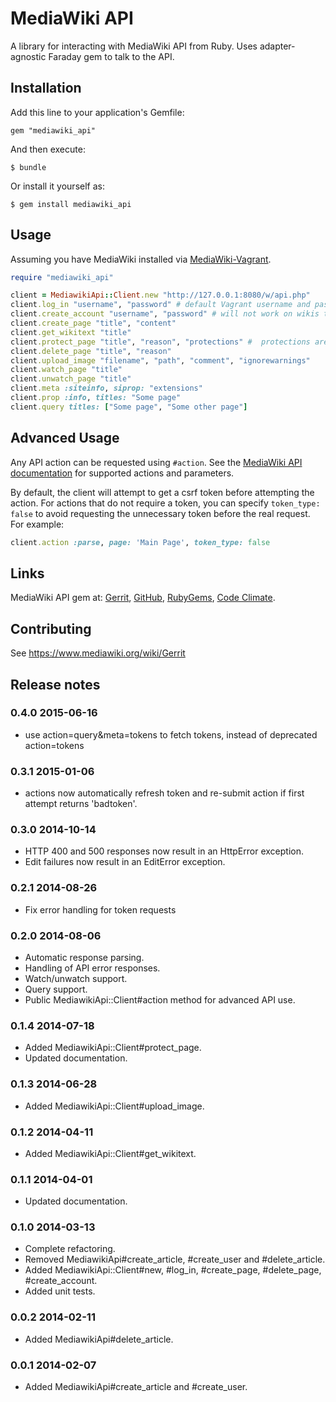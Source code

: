 # MediaWiki API

A library for interacting with MediaWiki API from Ruby. Uses adapter-agnostic
Faraday gem to talk to the API.

## Installation

Add this line to your application's Gemfile:

    gem "mediawiki_api"

And then execute:

    $ bundle

Or install it yourself as:

    $ gem install mediawiki_api

## Usage

Assuming you have MediaWiki installed via [MediaWiki-Vagrant](https://www.mediawiki.org/wiki/MediaWiki-Vagrant).

```ruby
require "mediawiki_api"

client = MediawikiApi::Client.new "http://127.0.0.1:8080/w/api.php"
client.log_in "username", "password" # default Vagrant username and password are "Admin", "vagrant"
client.create_account "username", "password" # will not work on wikis that require CAPTCHA, like Wikipedia
client.create_page "title", "content"
client.get_wikitext "title"
client.protect_page "title", "reason", "protections" #  protections are optional, default is "edit=sysop|move=sysop"
client.delete_page "title", "reason"
client.upload_image "filename", "path", "comment", "ignorewarnings"
client.watch_page "title"
client.unwatch_page "title"
client.meta :siteinfo, siprop: "extensions"
client.prop :info, titles: "Some page"
client.query titles: ["Some page", "Some other page"]
```

## Advanced Usage

Any API action can be requested using `#action`. See the
[MediaWiki API documentation](http://www.mediawiki.org/wiki/API) for supported
actions and parameters.

By default, the client will attempt to get a csrf token before attempting the
action. For actions that do not require a token, you can specify
`token_type: false` to avoid requesting the unnecessary token before the real
request. For example:

```ruby
client.action :parse, page: 'Main Page', token_type: false
```

## Links

MediaWiki API gem at: [Gerrit](https://gerrit.wikimedia.org/r/#/admin/projects/mediawiki/ruby/api), [GitHub](https://github.com/wikimedia/mediawiki-ruby-api), [RubyGems](https://rubygems.org/gems/mediawiki_api), [Code Climate](https://codeclimate.com/github/wikimedia/mediawiki-ruby-api).


## Contributing

See https://www.mediawiki.org/wiki/Gerrit

## Release notes

### 0.4.0 2015-06-16
- use action=query&meta=tokens to fetch tokens, instead of deprecated action=tokens

### 0.3.1 2015-01-06
- actions now automatically refresh token and re-submit action if first attempt returns 'badtoken'.

### 0.3.0 2014-10-14

- HTTP 400 and 500 responses now result in an HttpError exception.
- Edit failures now result in an EditError exception.

### 0.2.1 2014-08-26

- Fix error handling for token requests

### 0.2.0 2014-08-06

- Automatic response parsing.
- Handling of API error responses.
- Watch/unwatch support.
- Query support.
- Public MediawikiApi::Client#action method for advanced API use.

### 0.1.4 2014-07-18

- Added MediawikiApi::Client#protect_page.
- Updated documentation.

### 0.1.3 2014-06-28

- Added MediawikiApi::Client#upload_image.

### 0.1.2 2014-04-11

- Added MediawikiApi::Client#get_wikitext.

### 0.1.1 2014-04-01

- Updated documentation.

### 0.1.0 2014-03-13

- Complete refactoring.
- Removed MediawikiApi#create_article, #create_user and #delete_article.
- Added MediawikiApi::Client#new, #log_in, #create_page, #delete_page, #create_account.
- Added unit tests.

### 0.0.2 2014-02-11

- Added MediawikiApi#delete_article.

### 0.0.1 2014-02-07

- Added MediawikiApi#create_article and #create_user.

